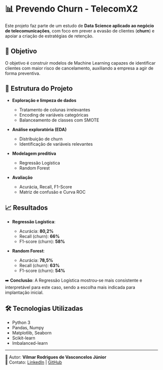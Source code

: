 # 📊 Prevendo Churn - TelecomX2

Este projeto faz parte de um estudo de **Data Science aplicado ao negócio de telecomunicações**, com foco em prever a evasão de clientes (**churn**) e apoiar a criação de estratégias de retenção.

## 🚀 Objetivo
O objetivo é construir modelos de Machine Learning capazes de identificar clientes com maior risco de cancelamento, auxiliando a empresa a agir de forma preventiva.

## 📂 Estrutura do Projeto
- **Exploração e limpeza de dados**  
  - Tratamento de colunas irrelevantes  
  - Encoding de variáveis categóricas  
  - Balanceamento de classes com SMOTE  

- **Análise exploratória (EDA)**  
  - Distribuição de churn  
  - Identificação de variáveis relevantes  

- **Modelagem preditiva**  
  - Regressão Logística  
  - Random Forest  

- **Avaliação**  
  - Acurácia, Recall, F1-Score  
  - Matriz de confusão e Curva ROC  

## 📈 Resultados
- **Regressão Logística**:  
  - Acurácia: **80,2%**  
  - Recall (churn): **66%**  
  - F1-score (churn): **58%**

- **Random Forest**:  
  - Acurácia: **78,5%**  
  - Recall (churn): **63%**  
  - F1-score (churn): **54%**

➡️ **Conclusão**: A Regressão Logística mostrou-se mais consistente e interpretável para este caso, sendo a escolha mais indicada para implantação inicial.

## 🛠️ Tecnologias Utilizadas
- Python 3  
- Pandas, Numpy  
- Matplotlib, Seaborn  
- Scikit-learn  
- Imbalanced-learn  

---

👤 Autor: **Vilmar Rodrigues de Vasconcelos Júnior**  
📧 Contato: [LinkedIn](https://www.linkedin.com/in/vilmar-vasconcelos-/) | [GitHub](https://github.com/VilmarJNR)
